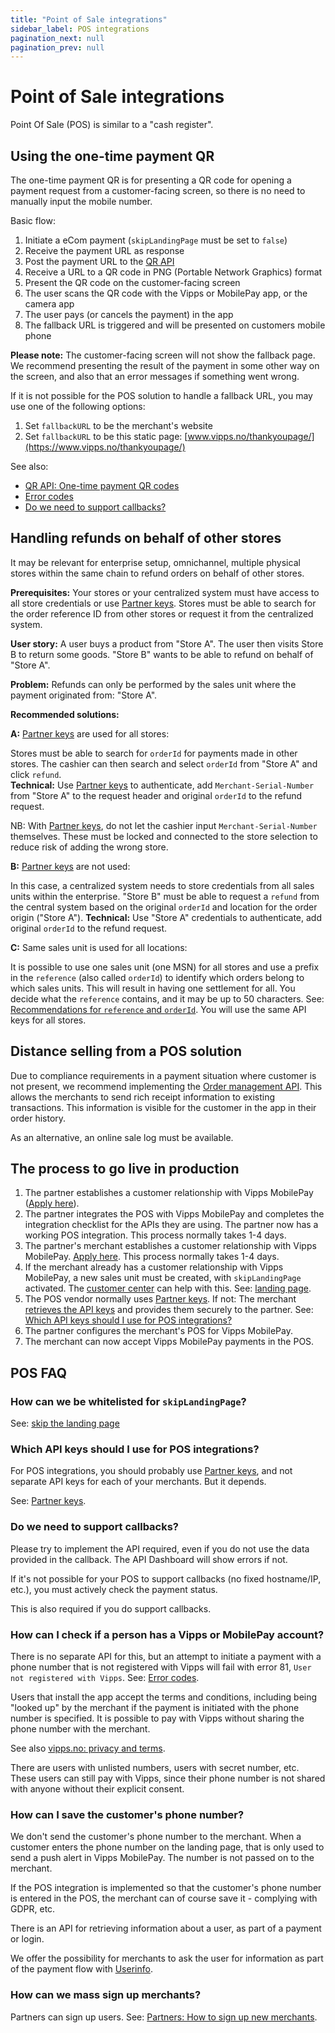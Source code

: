 ```yaml
---
title: "Point of Sale integrations"
sidebar_label: POS integrations
pagination_next: null
pagination_prev: null
---
```


# Point of Sale integrations

Point Of Sale (POS) is similar to a "cash register".

## Using the one-time payment QR

The one-time payment QR is for presenting a QR code for opening a payment request from a
customer-facing screen, so there is no need to manually input the mobile number.

Basic flow:

1. Initiate a eCom payment (`skipLandingPage` must be set to `false`)
2. Receive the payment URL as response
3. Post the payment URL to the
   [QR API](https://developer.vippsmobilepay.com/docs/APIs/qr-api)
4. Receive a URL to a QR code in PNG (Portable Network Graphics) format
5. Present the QR code on the customer-facing screen
6. The user scans the QR code with the Vipps or MobilePay app, or the camera app
7. The user pays (or cancels the payment) in the app
8. The fallback URL is triggered and will be presented on customers mobile phone

**Please note:**
The customer-facing screen will not show the fallback page. We recommend
presenting the result of the payment in some other way on the screen, and
also that an error messages if something went wrong.

If it is not possible for the POS solution to handle a fallback URL, you may use one of the following options:

1. Set `fallbackURL` to be the merchant's website
2. Set `fallbackURL` to be this static page: [www.vipps.no/thankyoupage/](https://www.vipps.no/thankyoupage/)

See also:

* [QR API: One-time payment QR codes](http://localhost:3000/vipps-developer-docs/docs/APIs/qr-api/vipps-qr-api#one-time-payment-qr-codes)
* [Error codes](https://developer.vippsmobilepay.com/docs/APIs/ecom-api/vipps-ecom-api#error-codes)
* [Do we need to support callbacks?](#do-we-need-to-support-callbacks)


## Handling refunds on behalf of other stores

It may be relevant for enterprise setup, omnichannel, multiple physical stores within the same chain to refund orders on behalf of other stores.

**Prerequisites:**
Your stores or your centralized system must have access to all store credentials or use
[Partner keys](https://developer.vippsmobilepay.com/docs/partner/partner-keys).
Stores must be able to search for the order reference ID from other stores or request it from the centralized system.

**User story:** A user buys a product from "Store A".
The user then visits Store B to return some goods. "Store B" wants to be able to refund on behalf of "Store A".

**Problem:** Refunds can only be performed by the sales unit where the payment originated from: "Store A".

**Recommended solutions:**

**A:**
[Partner keys](https://developer.vippsmobilepay.com/docs/partner/partner-keys)
are used for all stores:

Stores must be able to search for `orderId` for payments made in other stores. The cashier can then search and select `orderId` from "Store A" and click `refund`.  
**Technical:** Use
[Partner keys](https://developer.vippsmobilepay.com/docs/partner/partner-keys)
to authenticate, add `Merchant-Serial-Number` from "Store A" to the request header and original `orderId` to the refund request.

NB: With
[Partner keys](https://developer.vippsmobilepay.com/docs/partner/partner-keys),
do not let the cashier input `Merchant-Serial-Number` themselves. These must be locked and connected to the store selection to reduce risk of adding the wrong store.

**B:**
[Partner keys](https://developer.vippsmobilepay.com/docs/partner/partner-keys)
are not used:

In this case, a centralized system needs to store credentials from all sales units within the enterprise.
"Store B" must be able to request a `refund` from the central system based on the original `orderId` and location for the order origin ("Store A").
**Technical:** Use "Store A" credentials to authenticate, add original `orderId` to the refund request.

**C:** Same sales unit is used for all locations:

It is possible to use one sales unit (one MSN) for all stores and use a prefix in the `reference` (also called `orderId`)
to identify which orders belong to which sales units.
This will result in having one settlement for all. You decide what the `reference` contains, and it may be up to 50 characters.
See: [Recommendations for `reference` and `orderId`](orderid.md).
You will use the same API keys for all stores.

## Distance selling from a POS solution

Due to compliance requirements in a payment situation where customer is not present, we recommend implementing the
[Order management API](https://developer.vippsmobilepay.com/docs/APIs/order-management-api/order-management-api-guide).
This allows the merchants to send rich receipt information to existing transactions.
This information is visible for the customer in the app in their order history.

As an alternative, an online sale log must be available.

## The process to go live in production

1. The partner establishes a customer relationship with Vipps MobilePay
   ([Apply here](https://www.vipps.no/produkter-og-tjenester/bedrift/ta-betalt-i-butikk/vipps-i-kassa/)).
2. The partner integrates the POS with Vipps MobilePay and completes the
   integration checklist for the APIs they are using.
   The partner now has a working POS integration.
   This process normally takes 1-4 days.
3. The partner's merchant establishes a customer relationship with Vipps MobilePay.
   [Apply here](https://www.vipps.no/produkter-og-tjenester/bedrift/ta-betalt-i-butikk/vipps-i-kassa/).
   This process normally takes 1-4 days.
4. If the merchant already has a customer relationship with Vipps MobilePay, a new sales
   unit must be created, with `skipLandingPage` activated.
   The
   [customer center](https://vipps.no/hjelp/vipps/)
   can help with this.
   See: [landing page](landing-page.md#skip-landing-page).
5. The POS vendor normally uses
   [Partner keys](https://developer.vippsmobilepay.com/docs/partner/partner-keys).
   If not: The merchant
   [retrieves the API keys](api-keys.md#getting-the-api-keys)
   and provides them securely to the partner.
   See: [Which API keys should I use for POS integrations?](#which-api-keys-should-i-use-for-pos-integrations)
6. The partner configures the merchant's POS for Vipps MobilePay.
7. The merchant can now accept Vipps MobilePay payments in the POS.


## POS FAQ

### How can we be whitelisted for `skipLandingPage`?

See: [skip the landing page](landing-page.md#skip-landing-page)

### Which API keys should I use for POS integrations?

For POS integrations, you should probably use
[Partner keys](https://developer.vippsmobilepay.com/docs/partner/partner-keys),
and not separate API keys for each of your merchants. But it depends.

See: [Partner keys](https://developer.vippsmobilepay.com/docs/partner/partner-keys).

### Do we need to support callbacks?

Please try to implement the API required, even if you do not use the data
provided in the callback. The API Dashboard will show errors if not.

If it's not possible for your POS to support callbacks (no fixed hostname/IP, etc.),
you must actively check the payment status.

This is also required if you do support callbacks.

### How can I check if a person has a Vipps or MobilePay account?

There is no separate API for this, but an attempt to initiate a payment
with a phone number that is not registered with Vipps will fail with error 81,
`User not registered with Vipps`.
See: [Error codes](https://developer.vippsmobilepay.com/docs/APIs/ecom-api/vipps-ecom-api#error-codes).

Users that install the app accept the terms and conditions, including being
"looked up" by the merchant if the payment is initiated with the phone number
is specified. It is possible to pay with Vipps without sharing the
phone number with the merchant.

See also
[vipps.no: privacy and terms](https://vipps.no/vilkar/).

There are users with unlisted numbers, users with secret number, etc.
These users can still pay with Vipps, since their phone number is
not shared with anyone without their explicit consent.

### How can I save the customer's phone number?

We don't send the customer's phone number to the merchant. When a customer
enters the phone number on the landing page, that is only used
to send a push alert in Vipps MobilePay. The number is not passed on to the merchant.

If the POS integration is implemented so that the customer's phone number
is entered in the POS, the merchant can of course save it -
complying with GDPR, etc.

There is an API for retrieving information about a user, as part of a payment or login.

We offer the possibility for merchants to ask the user for information
as part of the payment flow with
[Userinfo](https://developer.vippsmobilepay.com/docs/APIs/userinfo-api/userinfo-api-guide/).

### How can we mass sign up merchants?

Partners can sign up users.
See: [Partners: How to sign up new merchants](https://developer.vippsmobilepay.com/docs/partner#how-to-sign-up-new-merchants).
